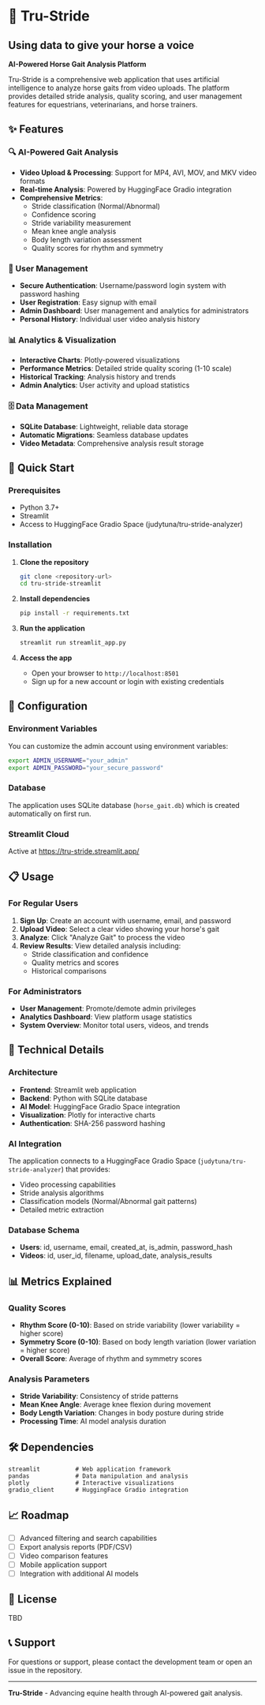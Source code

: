 # 🐎 Tru-Stride

## Using data to give your horse a voice

**AI-Powered Horse Gait Analysis Platform**

Tru-Stride is a comprehensive web application that uses artificial intelligence to analyze horse gaits from video uploads. The platform provides detailed stride analysis, quality scoring, and user management features for equestrians, veterinarians, and horse trainers.

## ✨ Features

### 🔍 AI-Powered Gait Analysis
- **Video Upload & Processing**: Support for MP4, AVI, MOV, and MKV video formats
- **Real-time Analysis**: Powered by HuggingFace Gradio integration
- **Comprehensive Metrics**: 
  - Stride classification (Normal/Abnormal)
  - Confidence scoring
  - Stride variability measurement
  - Mean knee angle analysis
  - Body length variation assessment
  - Quality scores for rhythm and symmetry

### 👥 User Management
- **Secure Authentication**: Username/password login system with password hashing
- **User Registration**: Easy signup with email
- **Admin Dashboard**: User management and analytics for administrators
- **Personal History**: Individual user video analysis history

### 📊 Analytics & Visualization
- **Interactive Charts**: Plotly-powered visualizations
- **Performance Metrics**: Detailed stride quality scoring (1-10 scale)
- **Historical Tracking**: Analysis history and trends
- **Admin Analytics**: User activity and upload statistics

### 🗄️ Data Management
- **SQLite Database**: Lightweight, reliable data storage
- **Automatic Migrations**: Seamless database updates
- **Video Metadata**: Comprehensive analysis result storage

## 🚀 Quick Start

### Prerequisites
- Python 3.7+
- Streamlit
- Access to HuggingFace Gradio Space (judytuna/tru-stride-analyzer)

### Installation

1. **Clone the repository**
   ```bash
   git clone <repository-url>
   cd tru-stride-streamlit
   ```

2. **Install dependencies**
   ```bash
   pip install -r requirements.txt
   ```

3. **Run the application**
   ```bash
   streamlit run streamlit_app.py
   ```

4. **Access the app**
   - Open your browser to `http://localhost:8501`
   - Sign up for a new account or login with existing credentials

## 🔧 Configuration

### Environment Variables
You can customize the admin account using environment variables:

```bash
export ADMIN_USERNAME="your_admin"
export ADMIN_PASSWORD="your_secure_password"
```

### Database
The application uses SQLite database (`horse_gait.db`) which is created automatically on first run.

### Streamlit Cloud
Active at https://tru-stride.streamlit.app/ 

## 📋 Usage

### For Regular Users
1. **Sign Up**: Create an account with username, email, and password
2. **Upload Video**: Select a clear video showing your horse's gait
3. **Analyze**: Click "Analyze Gait" to process the video
4. **Review Results**: View detailed analysis including:
   - Stride classification and confidence
   - Quality metrics and scores
   - Historical comparisons

### For Administrators
- **User Management**: Promote/demote admin privileges
- **Analytics Dashboard**: View platform usage statistics
- **System Overview**: Monitor total users, videos, and trends

## 🔬 Technical Details

### Architecture
- **Frontend**: Streamlit web application
- **Backend**: Python with SQLite database
- **AI Model**: HuggingFace Gradio Space integration
- **Visualization**: Plotly for interactive charts
- **Authentication**: SHA-256 password hashing

### AI Integration
The application connects to a HuggingFace Gradio Space (`judytuna/tru-stride-analyzer`) that provides:
- Video processing capabilities
- Stride analysis algorithms
- Classification models (Normal/Abnormal gait patterns)
- Detailed metric extraction

### Database Schema
- **Users**: id, username, email, created_at, is_admin, password_hash
- **Videos**: id, user_id, filename, upload_date, analysis_results

## 📊 Metrics Explained

### Quality Scores
- **Rhythm Score (0-10)**: Based on stride variability (lower variability = higher score)
- **Symmetry Score (0-10)**: Based on body length variation (lower variation = higher score)
- **Overall Score**: Average of rhythm and symmetry scores

### Analysis Parameters
- **Stride Variability**: Consistency of stride patterns
- **Mean Knee Angle**: Average knee flexion during movement
- **Body Length Variation**: Changes in body posture during stride
- **Processing Time**: AI model analysis duration

## 🛠️ Dependencies

```
streamlit          # Web application framework
pandas             # Data manipulation and analysis
plotly             # Interactive visualizations
gradio_client      # HuggingFace Gradio integration
```

## 📈 Roadmap

- [ ] Advanced filtering and search capabilities
- [ ] Export analysis reports (PDF/CSV)
- [ ] Video comparison features
- [ ] Mobile application support
- [ ] Integration with additional AI models

## 📄 License

TBD

## 📞 Support

For questions or support, please contact the development team or open an issue in the repository.

---

**Tru-Stride** - Advancing equine health through AI-powered gait analysis.

